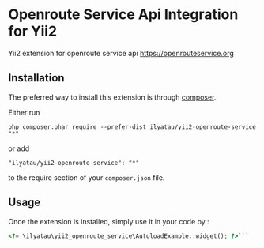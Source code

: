Openroute Service Api Integration for Yii2
==========================================
Yii2 extension for openroute service api https://openrouteservice.org

Installation
------------

The preferred way to install this extension is through [composer](http://getcomposer.org/download/).

Either run

```
php composer.phar require --prefer-dist ilyatau/yii2-openroute-service "*"
```

or add

```
"ilyatau/yii2-openroute-service": "*"
```

to the require section of your `composer.json` file.


Usage
-----

Once the extension is installed, simply use it in your code by  :

```php
<?= \ilyatau\yii2_openroute_service\AutoloadExample::widget(); ?>```